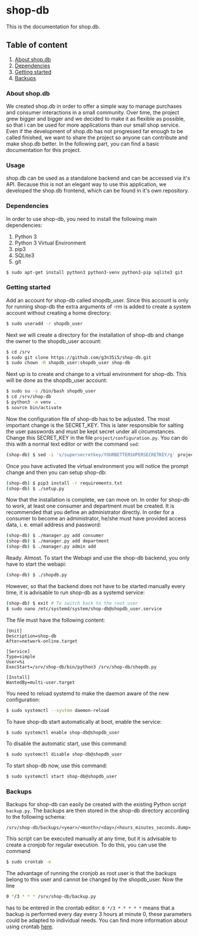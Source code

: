 # shop-db
This is the documentation for shop.db.

## Table of content

1.  [About shop.db](#about-shopdb)
2.  [Dependencies](#dependencies)
3.  [Getting started](#getting-started)
4.  [Backups](#backups)

### About shop.db

We created shop.db in order to offer a simple way to manage purchases and
consumer interactions in a small community. Over time, the project grew bigger
and bigger and we decided to make it as flexible as possible, so that i can be
used for more applications than our small shop service. Even if the development
of shop.db has not progressed far enough to be called finished, we want to
share the project so anyone can contribute and make shop.db better. In the
following part, you can find a basic documentation for this project.


### Usage

shop.db can be used as a standalone backend and can be accessed via it's API.
Because this is not an elegant way to use this application, we developed the
shop.db frontend, which can be found in it's own repository.

### Dependencies

In order to use shop-db, you need to install the following main dependencies:
  1. Python 3
  2. Python 3 Virtual Environment
  3. pip3
  3. SQLite3
  4. git

```bash
$ sudo apt-get install python3 python3-venv python3-pip sqlite3 git
```

### Getting started

Add an account for shop-db called shopdb_user. Since this account is only for
running shop-db the extra arguments of -rm is added to create a system
account without creating a home directory:

```bash
$ sudo useradd -r shopdb_user
```

Next we will create a directory for the installation of shop-db and change
the owner to the shopdb_user account:

```bash
$ cd /srv
$ sudo git clone https://github.com/g3n35i5/shop-db.git
$ sudo chown -R shopdb_user:shopdb_user shop-db
```

Next up is to create and change to a virtual environment for shop-db. This
will be done as the shopdb_user account:
```bash
$ sudo su -s /bin/bash shopdb_user
$ cd /srv/shop-db
$ python3 -m venv .
$ source bin/activate
```

Now the configuration file of shop-db has to be adjusted. The most important
change is the SECRET_KEY. This is later responsible for salting the user
passwords and must be kept secret under all circumstances. Change this
SECRET_KEY in the file `project/configuration.py`. You can do this with a
normal text editor or with the command `sed`:

```bash
(shop-db) $ sed -i 's/supersecretkey/YOURBETTERSUPERSECRETKEY/g' project/configuration.py
```

Once you have activated the virtual environment you will notice the prompt
change and then you can setup shop-db:

```bash
(shop-db) $ pip3 install -r requirements.txt
(shop-db) $ ./setup.py
```

Now that the installation is complete, we can move on. In order for shop-db to
work, at least one consumer and department must be created. It is recommended
that you define an administrator directly. In order for a consumer to become an
administrator, he/she must have provided access data, i. e. email address and
password:

```bash
(shop-db) $ ./manager.py add consumer
(shop-db) $ ./manager.py add department
(shop-db) $ ./manager.py admin add
```

Ready. Almost. To start the Webapi and use the shop-db backend, you only have to
start the webapi:

```bash
(shop-db) $ ./shopdb.py
```

However, so that the backend does not have to be started manually every time, it
is advisable to run shop-db as a systemd service:

```bash
(shop-db) $ exit # To switch back to the root user
$ sudo nano /etc/systemd/system/shop-db@shopdb_user.service
```

The file must have the following content:

```
[Unit]
Description=shop-db
After=network-online.target

[Service]
Type=simple
User=%i
ExecStart=/srv/shop-db/bin/python3 /srv/shop-db/shopdb.py

[Install]
WantedBy=multi-user.target
```

You need to reload systemd to make the daemon aware of the new configuration:

```bash
$ sudo systemctl --system daemon-reload
```

To have shop-db start automatically at boot, enable the service:

```bash
$ sudo systemctl enable shop-db@shopdb_user
```

To disable the automatic start, use this command:

```bash
$ sudo systemctl disable shop-db@shopdb_user
```

To start shop-db now, use this command:

```bash
$ sudo systemctl start shop-db@shopdb_user
```

### Backups
Backups for shop-db can easily be created with the existing Python script
`backup.py`. The backups are then stored in the shop-db directory according to
the following schema:

```
/srv/shop-db/backups/<year>/<month>/<day>/<hours_minutes_seconds.dump>
```

This script can be executed manually at any time, but it is advisable to create
a cronjob for regular execution. To do this, you can use the command

```bash
$ sudo crontab -e
```

 The advantage of running the cronjob as root user is that the backups belong
to this user and cannot be changed by the shopdb_user. Now the line

```bash
0 */3 * * * /srv/shop-db/backup.py
```

has to be entered in the crontab editor. `0 */3 * * * * *` means that a backup
is performed every day every 3 hours at minute 0, these parameters could be
adapted to individual needs. You can find more information about using crontab
[here](https://help.ubuntu.com/community/CronHowto).
